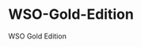 # WSO-Gold-Edition
WSO Gold Edition
<?php
/**

$$\      $$\  $$$$$$\   $$$$$$\         $$$$$$\            $$\       $$\                        
$$ | $\  $$ |$$  __$$\ $$  __$$\       $$  __$$\           $$ |      $$ |                    
$$ |$$$\ $$ |$$ /  \__|$$ /  $$ |      $$ /  \__| $$$$$$\  $$ | $$$$$$$ |    
$$ $$ $$\$$ |\$$$$$$\  $$ |  $$ |      $$ |$$$$\ $$  __$$\ $$ |$$  __$$ |     
$$$$  _$$$$ | \____$$\ $$ |  $$ |      $$ |\_$$ |$$ /  $$ |$$ |$$ /  $$ |     
$$$  / \$$$ |$$\   $$ |$$ |  $$ |      $$ |  $$ |$$ |  $$ |$$ |$$ |  $$ |   
$$  /   \$$ |\$$$$$$  | $$$$$$  |      \$$$$$$  |\$$$$$$  |$$ |\$$$$$$$ |    
\__/     \__| \______/  \______/        \______/  \______/ \__| \_______|  EDITION
                                           
										   phpshellx.com
                                           info@phpshellx.com
                                                                                       
"Shell dosylarimizda log bulunmamaktadir. Kodlarin güvenligi için sifreleme bulunmaktadir."
"There are no logs in our Shell files. There is encryption for the security of the codes."                           
**/
?>
